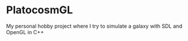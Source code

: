 # PlatocosmGL
My personal hobby project where I try to simulate a galaxy with SDL and OpenGL in C++
